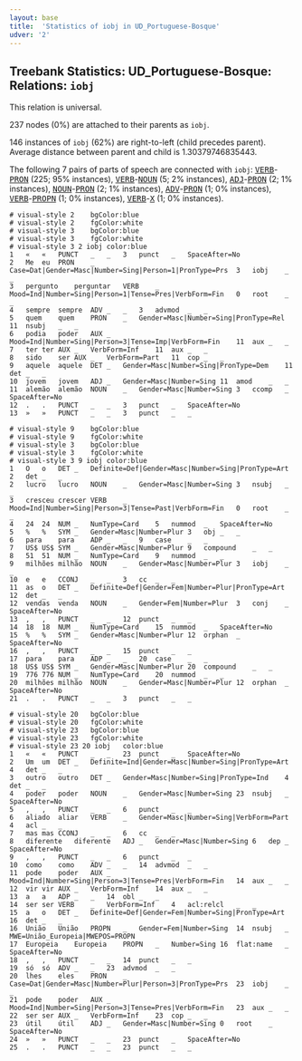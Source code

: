 ```yaml
---
layout: base
title:  'Statistics of iobj in UD_Portuguese-Bosque'
udver: '2'
---
```


## Treebank Statistics: UD_Portuguese-Bosque: Relations: `iobj`

This relation is universal.

237 nodes (0%) are attached to their parents as `iobj`.

146 instances of `iobj` (62%) are right-to-left (child precedes parent).
Average distance between parent and child is 1.30379746835443.

The following 7 pairs of parts of speech are connected with `iobj`: <tt><a href="pt_bosque-pos-VERB.html">VERB</a></tt>-<tt><a href="pt_bosque-pos-PRON.html">PRON</a></tt> (225; 95% instances), <tt><a href="pt_bosque-pos-VERB.html">VERB</a></tt>-<tt><a href="pt_bosque-pos-NOUN.html">NOUN</a></tt> (5; 2% instances), <tt><a href="pt_bosque-pos-ADJ.html">ADJ</a></tt>-<tt><a href="pt_bosque-pos-PRON.html">PRON</a></tt> (2; 1% instances), <tt><a href="pt_bosque-pos-NOUN.html">NOUN</a></tt>-<tt><a href="pt_bosque-pos-PRON.html">PRON</a></tt> (2; 1% instances), <tt><a href="pt_bosque-pos-ADV.html">ADV</a></tt>-<tt><a href="pt_bosque-pos-PRON.html">PRON</a></tt> (1; 0% instances), <tt><a href="pt_bosque-pos-VERB.html">VERB</a></tt>-<tt><a href="pt_bosque-pos-PROPN.html">PROPN</a></tt> (1; 0% instances), <tt><a href="pt_bosque-pos-VERB.html">VERB</a></tt>-<tt><a href="pt_bosque-pos-X.html">X</a></tt> (1; 0% instances).


~~~ conllu
# visual-style 2	bgColor:blue
# visual-style 2	fgColor:white
# visual-style 3	bgColor:blue
# visual-style 3	fgColor:white
# visual-style 3 2 iobj	color:blue
1	«	«	PUNCT	_	_	3	punct	_	SpaceAfter=No
2	Me	eu	PRON	_	Case=Dat|Gender=Masc|Number=Sing|Person=1|PronType=Prs	3	iobj	_	_
3	pergunto	perguntar	VERB	_	Mood=Ind|Number=Sing|Person=1|Tense=Pres|VerbForm=Fin	0	root	_	_
4	sempre	sempre	ADV	_	_	3	advmod	_	_
5	quem	quem	PRON	_	Gender=Masc|Number=Sing|PronType=Rel	11	nsubj	_	_
6	podia	poder	AUX	_	Mood=Ind|Number=Sing|Person=3|Tense=Imp|VerbForm=Fin	11	aux	_	_
7	ter	ter	AUX	_	VerbForm=Inf	11	aux	_	_
8	sido	ser	AUX	_	VerbForm=Part	11	cop	_	_
9	aquele	aquele	DET	_	Gender=Masc|Number=Sing|PronType=Dem	11	det	_	_
10	jovem	jovem	ADJ	_	Gender=Masc|Number=Sing	11	amod	_	_
11	alemão	alemão	NOUN	_	Gender=Masc|Number=Sing	3	ccomp	_	SpaceAfter=No
12	.	.	PUNCT	_	_	3	punct	_	SpaceAfter=No
13	»	»	PUNCT	_	_	3	punct	_	_

~~~


~~~ conllu
# visual-style 9	bgColor:blue
# visual-style 9	fgColor:white
# visual-style 3	bgColor:blue
# visual-style 3	fgColor:white
# visual-style 3 9 iobj	color:blue
1	O	o	DET	_	Definite=Def|Gender=Masc|Number=Sing|PronType=Art	2	det	_	_
2	lucro	lucro	NOUN	_	Gender=Masc|Number=Sing	3	nsubj	_	_
3	cresceu	crescer	VERB	_	Mood=Ind|Number=Sing|Person=3|Tense=Past|VerbForm=Fin	0	root	_	_
4	24	24	NUM	_	NumType=Card	5	nummod	_	SpaceAfter=No
5	%	%	SYM	_	Gender=Masc|Number=Plur	3	obj	_	_
6	para	para	ADP	_	_	9	case	_	_
7	US$	US$	SYM	_	Gender=Masc|Number=Plur	9	compound	_	_
8	51	51	NUM	_	NumType=Card	9	nummod	_	_
9	milhões	milhão	NOUN	_	Gender=Masc|Number=Plur	3	iobj	_	_
10	e	e	CCONJ	_	_	3	cc	_	_
11	as	o	DET	_	Definite=Def|Gender=Fem|Number=Plur|PronType=Art	12	det	_	_
12	vendas	venda	NOUN	_	Gender=Fem|Number=Plur	3	conj	_	SpaceAfter=No
13	,	,	PUNCT	_	_	12	punct	_	_
14	18	18	NUM	_	NumType=Card	15	nummod	_	SpaceAfter=No
15	%	%	SYM	_	Gender=Masc|Number=Plur	12	orphan	_	SpaceAfter=No
16	,	,	PUNCT	_	_	15	punct	_	_
17	para	para	ADP	_	_	20	case	_	_
18	US$	US$	SYM	_	Gender=Masc|Number=Plur	20	compound	_	_
19	776	776	NUM	_	NumType=Card	20	nummod	_	_
20	milhões	milhão	NOUN	_	Gender=Masc|Number=Plur	12	orphan	_	SpaceAfter=No
21	.	.	PUNCT	_	_	3	punct	_	_

~~~


~~~ conllu
# visual-style 20	bgColor:blue
# visual-style 20	fgColor:white
# visual-style 23	bgColor:blue
# visual-style 23	fgColor:white
# visual-style 23 20 iobj	color:blue
1	«	«	PUNCT	_	_	23	punct	_	SpaceAfter=No
2	Um	um	DET	_	Definite=Ind|Gender=Masc|Number=Sing|PronType=Art	4	det	_	_
3	outro	outro	DET	_	Gender=Masc|Number=Sing|PronType=Ind	4	det	_	_
4	poder	poder	NOUN	_	Gender=Masc|Number=Sing	23	nsubj	_	SpaceAfter=No
5	,	,	PUNCT	_	_	6	punct	_	_
6	aliado	aliar	VERB	_	Gender=Masc|Number=Sing|VerbForm=Part	4	acl	_	_
7	mas	mas	CCONJ	_	_	6	cc	_	_
8	diferente	diferente	ADJ	_	Gender=Masc|Number=Sing	6	dep	_	SpaceAfter=No
9	,	,	PUNCT	_	_	6	punct	_	_
10	como	como	ADV	_	_	14	advmod	_	_
11	pode	poder	AUX	_	Mood=Ind|Number=Sing|Person=3|Tense=Pres|VerbForm=Fin	14	aux	_	_
12	vir	vir	AUX	_	VerbForm=Inf	14	aux	_	_
13	a	a	ADP	_	_	14	obl	_	_
14	ser	ser	VERB	_	VerbForm=Inf	4	acl:relcl	_	_
15	a	o	DET	_	Definite=Def|Gender=Fem|Number=Sing|PronType=Art	16	det	_	_
16	União	União	PROPN	_	Gender=Fem|Number=Sing	14	nsubj	_	MWE=União_Europeia|MWEPOS=PROPN
17	Europeia	Europeia	PROPN	_	Number=Sing	16	flat:name	_	SpaceAfter=No
18	,	,	PUNCT	_	_	14	punct	_	_
19	só	só	ADV	_	_	23	advmod	_	_
20	lhes	eles	PRON	_	Case=Dat|Gender=Masc|Number=Plur|Person=3|PronType=Prs	23	iobj	_	_
21	pode	poder	AUX	_	Mood=Ind|Number=Sing|Person=3|Tense=Pres|VerbForm=Fin	23	aux	_	_
22	ser	ser	AUX	_	VerbForm=Inf	23	cop	_	_
23	útil	útil	ADJ	_	Gender=Masc|Number=Sing	0	root	_	SpaceAfter=No
24	»	»	PUNCT	_	_	23	punct	_	SpaceAfter=No
25	.	.	PUNCT	_	_	23	punct	_	_

~~~


